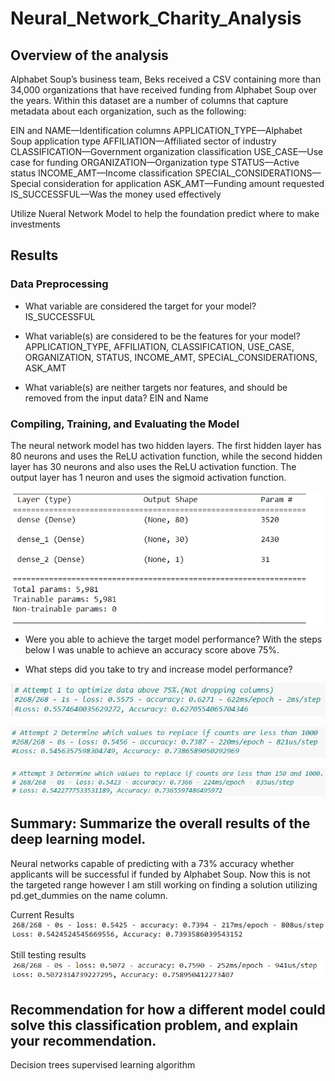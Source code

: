# Neural_Network_Charity_Analysis

## Overview of the analysis
Alphabet Soup’s business team, Beks received a CSV containing more than 34,000 organizations that have received funding from Alphabet Soup over the years. Within this dataset are a number of columns that capture metadata about each organization, such as the following:

EIN and NAME—Identification columns
APPLICATION_TYPE—Alphabet Soup application type
AFFILIATION—Affiliated sector of industry
CLASSIFICATION—Government organization classification
USE_CASE—Use case for funding
ORGANIZATION—Organization type
STATUS—Active status
INCOME_AMT—Income classification
SPECIAL_CONSIDERATIONS—Special consideration for application
ASK_AMT—Funding amount requested
IS_SUCCESSFUL—Was the money used effectively

Utilize Nueral Network Model to help the foundation predict where to make investments

## Results

### Data Preprocessing
- What variable are considered the target for your model?
 IS_SUCCESSFUL

- What variable(s) are considered to be the features for your model?
APPLICATION_TYPE, AFFILIATION, CLASSIFICATION, USE_CASE, ORGANIZATION, STATUS, INCOME_AMT, SPECIAL_CONSIDERATIONS, ASK_AMT   

- What variable(s) are neither targets nor features, and should be removed from the input data?
EIN and Name

### Compiling, Training, and Evaluating the Model

The neural network model has two hidden layers. The first hidden layer has 80 neurons and uses the ReLU activation function, while the second hidden layer has 30 neurons and also uses the ReLU activation function. The output layer has 1 neuron and uses the sigmoid activation function.

![](Images/Model_summary.png)

- Were you able to achieve the target model performance?
With the steps below I was unable to achieve an accuracy score above 75%. 

- What steps did you take to try and increase model performance?

![](Images/attempt1.png)

![](Images/attempt2.png)

![](Images/attempt3.png)


## Summary: Summarize the overall results of the deep learning model. 
Neural networks capable of predicting with a 73% accuracy whether applicants will be successful if funded by Alphabet Soup. Now this is not the targeted range however I am still working on finding a solution utilizing pd.get_dummies on the name column. 

Current Results
![](Images/Results.png)

Still testing results
![Testing](Images/Dummies_attempt.png)

## Recommendation for how a different model could solve this classification problem, and explain your recommendation.
Decision trees supervised learning algorithm 